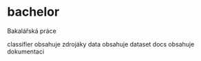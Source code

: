 # bachelor
Bakalářská práce

classifier obsahuje zdrojáky
data obsahuje dataset
docs obsahuje dokumentaci
